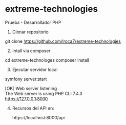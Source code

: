 # extreme-technologies
Prueba - Desarrollador PHP

1) Clonar repositorio 

git clone https://github.com/lroca7/extreme-technologies

2) Intall via composer

cd extreme-technologes
composer install

3) Ejecutar servidor local

symfony server:start

 [OK] Web server listening                                                                                              
      The Web server is using PHP CLI 7.4.3                                                                             
      https://127.0.0.1:8000   

4) Recursos del API en:

   https://localhost:8000/api
   


